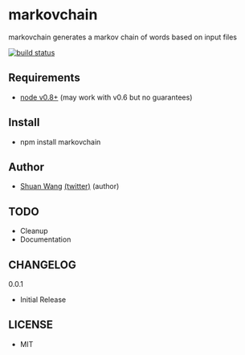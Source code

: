 markovchain
=========================================
markovchain generates a markov chain of words based on input files

[![build status](https://secure.travis-ci.org/swang/markovchain.png)](http://travis-ci.org/swang/markovchain)

## Requirements

- [node v0.8+](http://nodejs.org/) (may work with v0.6 but no guarantees)

## Install

- npm install markovchain

## Author

- [Shuan Wang](https://github.com/swang) [(twitter)](https://twitter.com/swang) (author)

## TODO

- Cleanup
- Documentation

## CHANGELOG

0.0.1
- Initial Release

## LICENSE
- MIT
